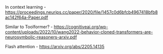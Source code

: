 In context learning
    - https://proceedings.neurips.cc/paper/2020/file/1457c0d6bfcb4967418bfb8ac142f64a-Paper.pdf

Similar to Toolformer?
    - https://cognitiveai.org/wp-content/uploads/2022/10/wang2022-behavior-cloned-transformers-are-neurosymbolic-reasoners-arxiv.pdf

Flash attention
    - https://arxiv.org/abs/2205.14135